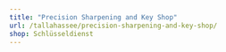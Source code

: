 ```yaml
---
title: "Precision Sharpening and Key Shop"
url: /tallahassee/precision-sharpening-and-key-shop/
shop: Schlüsseldienst
---
```


